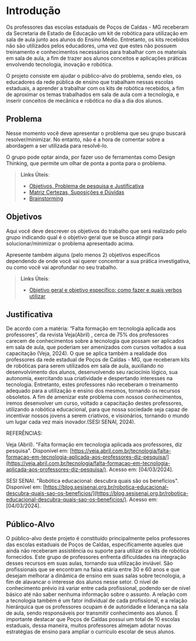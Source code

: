# Introdução

Os professores das escolas estaduais de Poços de Caldas - MG receberam da Secretaria de Estado de Educação um kit de robótica para utilização em sala de aula junto aos alunos do Ensino Médio. Entretanto, os kits recebidos não são utilizados pelos educadores, uma vez que estes não possuem treinamento e conhecimentos necessários para trabalhar com os materiais em sala de aula, a fim de trazer aos alunos conceitos e aplicações práticas envolvendo tecnologia, inovação e robótica.

O projeto consiste em ajudar o público-alvo do problema, sendo eles, os educadores da rede pública de ensino que trabalham nessas escolas estaduais, a aprender a trabalhar com os kits de robótica recebidos, a fim de aproximar os temas trabalhados em sala de aula com a tecnologia, e inserir conceitos de mecânica e robótica no dia a dia dos alunos.


## Problema
Nesse momento você deve apresentar o problema que seu grupo buscará resolver/minimizar. No entanto, não é a hora de comentar sobre a abordagem a ser utilizada para resolvê-lo.

O grupo pode optar ainda, por fazer uso  de ferramentas como Design Thinking, que permite um olhar de ponta a ponta para o problema.

> **Links Úteis**:
> - [Objetivos, Problema de pesquisa e Justificativa](https://medium.com/@versioparole/objetivos-problema-de-pesquisa-e-justificativa-c98c8233b9c3)
> - [Matriz Certezas, Suposições e Dúvidas](https://medium.com/educa%C3%A7%C3%A3o-fora-da-caixa/matriz-certezas-suposi%C3%A7%C3%B5es-e-d%C3%BAvidas-fa2263633655)
> - [Brainstorming](https://www.euax.com.br/2018/09/brainstorming/)

## Objetivos

Aqui você deve descrever os objetivos do trabalho que será realizado pelo grupo indicando qual é o objetivo geral que se busca atingir para solucionar/minimizar o problema apresentado acima. 

Apresente também alguns (pelo menos 2) objetivos específicos dependendo de onde você vai querer concentrar a sua prática investigativa, ou como você vai aprofundar no seu trabalho.
 
> **Links Úteis**:
> - [Objetivo geral e objetivo específico: como fazer e quais verbos utilizar](https://blog.mettzer.com/diferenca-entre-objetivo-geral-e-objetivo-especifico/)

## Justificativa

De acordo com a matéria: “Falta formação em tecnologia aplicada aos professores”, da revista Veja(Abril) , cerca de 75% dos professores carecem de conhecimentos sobre a tecnologia que possam ser aplicados em sala de aula, que poderiam ser amenizados com cursos voltados a sua capacitação (Veja, 2024). O que se aplica também a realidade dos professores da rede estadual de Poços de Caldas - MG, que receberam kits de robóticas para serem utilizados em sala de aula, auxiliando no desenvolvimento dos alunos, desenvolvendo seu raciocínio lógico, sua autonomia, exercitando sua criatividade e despertando interesses na tecnologia. Entretanto, estes professores não receberam o treinamento adequado para a utilização e ensino dos mesmos, tornando os recursos obsoletos. A fim de amenizar este problema com nossos conhecimentos, iremos desenvolver um curso, voltado a capacitação destes professores, utilizando a robótica educacional, para que nossa sociedade seja capaz de incentivar nossos jovens a serem criativos, e visionários, tornando o mundo um lugar cada vez mais inovador.(SESI SENAI, 2024).
 
REFERÊNCIAS:

Veja (Abril). "Falta formação em tecnologia aplicada aos professores, diz pesquisa". Disponível em: [https://veja.abril.com.br/tecnologia/falta-formacao-em-tecnologia-aplicada-aos-professores-diz-pesquisa/](https://veja.abril.com.br/tecnologia/falta-formacao-em-tecnologia-aplicada-aos-professores-diz-pesquisa/). Acesso em: [04/03/2024].
    
 SESI SENAI. "Robótica educacional: descubra quais são os benefícios". Disponível em: [https://blog.sesisenai.org.br/robotica-educacional-descubra-quais-sao-os-beneficios/](https://blog.sesisenai.org.br/robotica-educacional-descubra-quais-sao-os-beneficios/). Acesso em: [04/03/2024].



## Público-Alvo


O público-alvo deste projeto é constituído principalmente pelos professores das escolas estaduais de Poços de Caldas, especificamente aqueles que ainda não receberam assistência ou suporte para utilizar os kits de robótica fornecidos. Este grupo de professores enfrenta dificuldades na integração desses recursos em suas aulas, tornando sua utilização inviável. São profissionais que se encontram na faixa etária entre 30 e 60 anos e que desejam melhorar a dinâmica de ensino em suas salas sobre tecnologia, a fim de alavancar o interesse dos alunos nesse setor. O nível de conhecimento prévio irá variar entre cada profissional, podendo ser de nível básico até não saber nenhuma informação sobre o assunto. A relação com a tecnologia também é um fator individual de cada profissional, e a relação hierárquica que os professores ocupam é de autoridade e liderança na sala de aula, sendo responsáveis por transmitir conhecimento aos alunos. É importante destacar que Poços de Caldas possui um total de 10 escolas estaduais, dessa maneira, muitos professores almejam adotar novas estratégias de ensino para ampliar o currículo escolar de seus alunos.
